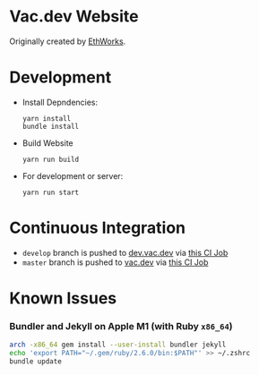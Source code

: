 # Vac.dev Website

Originally created by [EthWorks](https://ethworks.io/).

# Development

- Install Depndencies:
  ```
  yarn install
  bundle install
  ```
- Build Website
  ```
  yarn run build
  ```
- For development or server:
  ```
  yarn run start
  ```

# Continuous Integration

- `develop` branch is pushed to [dev.vac.dev](https://dev.vac.dev) via [this CI Job](https://ci.status.im/job/website/job/dev.vac.dev/)
- `master` branch is pushed to [vac.dev](https://vac.dev) via [this CI Job](https://ci.status.im/job/website/job/vac.dev/)

# Known Issues

### Bundler and Jekyll on Apple M1 (with Ruby `x86_64`)

```sh
arch -x86_64 gem install --user-install bundler jekyll
echo 'export PATH="~/.gem/ruby/2.6.0/bin:$PATH"' >> ~/.zshrc
bundle update
```
